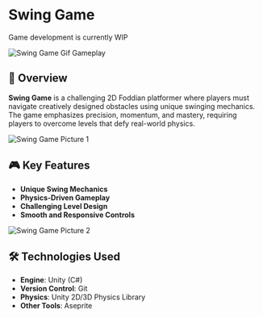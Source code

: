# Swing Game  
Game development is currently WIP

![Swing Game Gif Gameplay](https://github.com/swinggroup/SwingGame/blob/master/Assets/swing_example.gif)

## 🚀 Overview  
**Swing Game** is a challenging 2D Foddian platformer where players must navigate creatively designed obstacles using unique swinging mechanics. The game emphasizes precision, momentum, and mastery, requiring players to overcome levels that defy real-world physics.  

![Swing Game Picture 1](https://cdn.discordapp.com/attachments/495413808139862026/1334446569956573265/image.png?ex=679c8fb7&is=679b3e37&hm=2f5821255479627398a0f3c84689e265ed0870e960db600b87f9e85d29fb52d4&)
## 🎮 Key Features  
- **Unique Swing Mechanics**
- **Physics-Driven Gameplay** 
- **Challenging Level Design** 
- **Smooth and Responsive Controls**

![Swing Game Picture 2](https://cdn.discordapp.com/attachments/495413808139862026/1334441565715697694/image.png?ex=679c8b0d&is=679b398d&hm=5c623ef5e947545a5953555ed25fa0bd5e9599f8a3c03b03b6c8ced50a3564a6&)
## 🛠 Technologies Used  
- **Engine**: Unity (C#)  
- **Version Control**: Git  
- **Physics**: Unity 2D/3D Physics Library
- **Other Tools**: Aseprite
